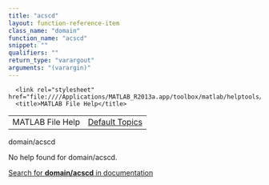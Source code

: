 ```yaml
---
title: "acscd"
layout: function-reference-item
class_name: "domain"
function_name: "acscd"
snippet: ""
qualifiers: ""
return_type: "varargout"
arguments: "(varargin)"
---
```


<html>
   <head>
      <meta http-equiv="Content-Type" content="text/html; charset=utf-8">
   
      <link rel="stylesheet" href="file:////Applications/MATLAB_R2013a.app/toolbox/matlab/helptools/private/helpwin.css">
      <title>MATLAB File Help</title>
   </head>
   <body>
      <!--Single-page help-->
      <table border="0" cellspacing="0" width="100%">
         <tr class="subheader">
            <td class="headertitle">MATLAB File Help</td>
            <td class="subheader-right"><a href="matlab:helpwin">Default Topics</a></td>
         </tr>
      </table>
      <div class="title">domain/acscd</div>
      <!--No help found-->
      <p>No help found for <span class="helptopic">domain/acscd</span>.
      </p>
      <p><a href="matlab:docsearch('domain/acscd')">
            Search for <b>domain/acscd</b> in documentation
            </a></p>
   </body>
</html>
